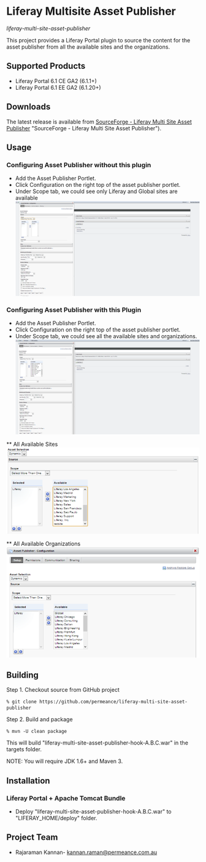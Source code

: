 # Liferay Multisite Asset Publisher

*liferay-multi-site-asset-publisher*

This project provides a Liferay Portal plugin to source the content for the asset publisher from all the available sites and the organizations.


## Supported Products

* Liferay Portal 6.1 CE GA2 (6.1.1+)
* Liferay Portal 6.1 EE GA2 (6.1.20+)


## Downloads

The latest release is available from [SourceForge - Liferay Multi Site Asset Publisher](https://sourceforge.net/projects/permeance-apps/files/liferay-multi-site-asset-publisher/releases) "SourceForge - Liferay Multi Site Asset Publisher").


## Usage

### Configuring Asset Publisher without this plugin
* Add the Asset Publisher Portlet.
* Click Configuration on the right top of the asset publisher portlet.
* Under Scope tab, we could see only Liferay and Global sites are available
![Asset Publisher Configuration without this plugin](/docs/images/liferay-multi-site-asset-publisher-without-hook.png "Asset Publisher Configuration without Plugin")

### Configuring Asset Publisher with this Plugin
* Add the Asset Publisher Portlet.
* Click Configuration on the right top of the asset publisher portlet.
* Under Scope tab, we could see all the available sites and organizations.
![Asset Publisher Configuration with this plugin](/docs/images/liferay-multi-site-asset-publisher-with-hook.png "Asset Publisher Configuration with Plugin")

** All Available Sites
![Asset Publisher Configuration - all available sites](/docs/images/liferay-multi-site-asset-publisher-sites-available.png "Asset Publisher Configuration - all available sites")


** All Available Organizations
![Asset Publisher Configuration - all available organizations](/docs/images/liferay-multi-site-asset-publisher-org.png "Asset Publisher Configuration - all available organizations")


## Building

Step 1. Checkout source from GitHub project

    % git clone https://github.com/permeance/liferay-multi-site-asset-publisher

Step 2. Build and package

    % mvn -U clean package

This will build "liferay-multi-site-asset-publisher-hook-A.B.C.war" in the targets folder.

NOTE: You will require JDK 1.6+ and Maven 3.


## Installation

### Liferay Portal + Apache Tomcat Bundle

* Deploy "liferay-multi-site-asset-publisher-hook-A.B.C.war" to "LIFERAY_HOME/deploy" folder.


## Project Team

* Rajaraman Kannan- kannan.raman@permeance.com.au
